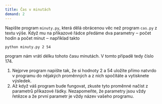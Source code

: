 ```yaml
---
title: Čas v minutách
demand: 2
---
```


Napište program `minuty.py`, která dělá obrácenou věc než program `cas.py` z textu výše. Když mu na příkazové řádce předáme dva parametry ‒ počet hodin a počet minut ‒ například takto

```shell
python minuty.py 2 54
```

program nám vrátí délku tohoto času minutách. V tomto případě tedy číslo 174.

1. Nejprve program napište tak, že si hodnoty 2 a 54 uložíte přímo natvrdo v programu do nějakých proměnných a z nich spočítáte a vytisknete výsledek.
1. Až když váš program bude fungovat, zkuste tyto proměnné načíst z parametrů příkazové řádky. Nezapomeňte, že parametry jsou vždy řetězce a že první parametr je vždy název vašeho programu.
